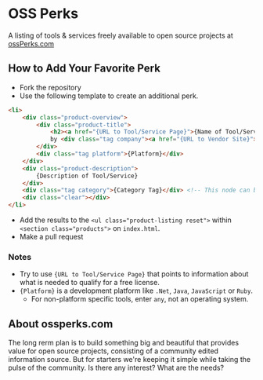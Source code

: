 # OSS Perks 
A listing of tools & services freely available to open source projects at [ossPerks.com](http://ossperks.com/)

## How to Add Your Favorite Perk
* Fork the repository
* Use the following template to create an additional perk.

```html
<li>
    <div class="product-overview">
        <div class="product-title">
            <h2><a href="{URL to Tool/Service Page}">{Name of Tool/Service}</a></h2> 
            by <div class="tag company"><a href="{URL to Vendor Site}">{Name of Vendor}</a></div>
        </div>
        <div class="tag platform">{Platform}</div>
    </div>
    <div class="product-description">
        {Description of Tool/Service}
    </div>
    <div class="tag category">{Category Tag}</div> <!-- This node can be repeated for multiple tags -->
    <div class="clear"></div>
</li> 
```
* Add the results to the `<ul class="product-listing reset">` within `<section class="products">` on `index.html`.
* Make a pull request

### Notes

* Try to use `{URL to Tool/Service Page}` that points to information about what is needed to qualify for a free license.
* `{Platform}` is a development platform like `.Net`, `Java`, `JavaScript` or `Ruby`. 
  * For non-platform specific tools, enter `any`, not an operating system. 

## About ossperks.com
The long rerm plan is to build something big and beautiful that provides value for open source projects, consisting of 
a community edited information source. But for starters we're keeping it simple while taking the pulse of the 
community. Is there any interest? What are the needs?
